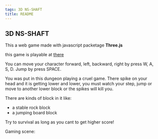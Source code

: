 ```yaml
---
tags: 3D NS-SHAFT
title: README
---
```


## 3D NS-SHAFT

This a web game made with javascript packetage **Three.js**

this game is playable at [there](https://makoto-lee.github.io/WebGL/three-js/3D-NS-SHAFT/)

You can move your character forward, left, backward, right by press W, A, S, D. Jump by press SPACE.

You was put in this dungeon playing a cruel game. There spike on your head and it is getting lower and lower, you must watch your step, jump or move to another lower block or the spikes will kill you.

There are kinds of block in it like:
* a stable rock block
* a jumping board block

Try to survival as long as you cant to get higher score!

Gaming scene:
![]()
